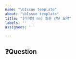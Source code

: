 ```yaml
---
name: "\bIssue template"
about: "\bIssue template"
title: "[아이템 nn] 질문 간단 요약"
labels: ''
assignees: ''

---
```


## ❓Question
<!-- 질문 또는 논의하고 싶은 내용을 책의 페이지를 포함해서 상세히 작성해주세요 -->
